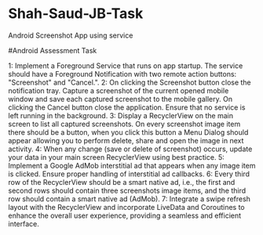 # Shah-Saud-JB-Task
 Android Screenshot App using service


#Android Assessment Task 

1: Implement a Foreground Service that runs on app startup. The service should 
have a Foreground Notification with two remote action buttons: "Screenshot" 
and "Cancel.". 
2: On clicking the Screenshot button close the notification tray. Capture a 
screenshot of the current opened mobile window and save each captured 
screenshot to the mobile gallery. On clicking the Cancel button close the 
application. Ensure that no service is left running in the background. 
3: Display a RecyclerView on the main screen to list all captured screenshots. On 
every screenshot image item there should be a button, when you click this button 
a Menu Dialog should appear allowing you to perform delete, share and open the 
image in next activity. 
4: When any change (save or delete of screenshot) occurs, update your data in 
your main screen RecyclerView using best practice. 
5: Implement a Google AdMob interstitial ad that appears when any image item 
is clicked. Ensure proper handling of interstitial ad callbacks. 
6: Every third row of the RecyclerView should be a smart native ad, i.e., the first 
and second rows should contain three screenshots image items, and the third row 
should contain a smart native ad (AdMob). 
7: Integrate a swipe refresh layout with the RecyclerView and incorporate 
LiveData and Coroutines to enhance the overall user experience, providing a 
seamless and efficient interface.
